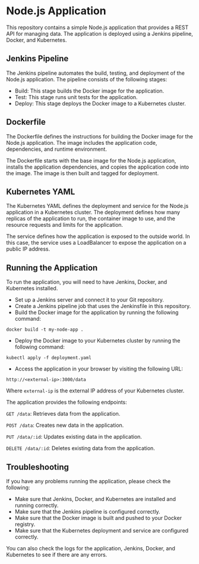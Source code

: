 # Node.js Application
This repository contains a simple Node.js application that provides a REST API for managing data. The application is deployed using a Jenkins pipeline, Docker, and Kubernetes.

## Jenkins Pipeline
The Jenkins pipeline automates the build, testing, and deployment of the Node.js application. The pipeline consists of the following stages:

- Build: This stage builds the Docker image for the application.
- Test: This stage runs unit tests for the application.
- Deploy: This stage deploys the Docker image to a Kubernetes cluster.

## Dockerfile
The Dockerfile defines the instructions for building the Docker image for the Node.js application. The image includes the application code, dependencies, and runtime environment.

The Dockerfile starts with the base image for the Node.js application, installs the application dependencies, and copies the application code into the image. The image is then built and tagged for deployment.

## Kubernetes YAML
The Kubernetes YAML defines the deployment and service for the Node.js application in a Kubernetes cluster. The deployment defines how many replicas of the application to run, the container image to use, and the resource requests and limits for the application.

The service defines how the application is exposed to the outside world. In this case, the service uses a LoadBalancer to expose the application on a public IP address.

## Running the Application
To run the application, you will need to have Jenkins, Docker, and Kubernetes installed.

- Set up a Jenkins server and connect it to your Git repository.
- Create a Jenkins pipeline job that uses the Jenkinsfile in this repository.
- Build the Docker image for the application by running the following command:

`docker build -t my-node-app .`
- Deploy the Docker image to your Kubernetes cluster by running the following command:

`kubectl apply -f deployment.yaml`

- Access the application in your browser by visiting the following URL:

`http://<external-ip>:3000/data`

Where `external-ip` is the external IP address of your Kubernetes cluster.

The application provides the following endpoints:

`GET /data`: Retrieves data from the application.

`POST /data`: Creates new data in the application.

`PUT /data/:id`: Updates existing data in the application.

`DELETE /data/:id`: Deletes existing data from the application.

## Troubleshooting
If you have any problems running the application, please check the following:
- Make sure that Jenkins, Docker, and Kubernetes are installed and running correctly.
- Make sure that the Jenkins pipeline is configured correctly.
- Make sure that the Docker image is built and pushed to your Docker registry.
- Make sure that the Kubernetes deployment and service are configured correctly.
  
You can also check the logs for the application, Jenkins, Docker, and Kubernetes to see if there are any errors.
